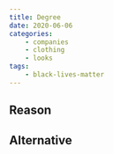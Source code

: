 ```yaml
---
title: Degree
date: 2020-06-06
categories:
    - companies
    - clothing
    - looks
tags:
    - black-lives-matter
---
```


## Reason


## Alternative

